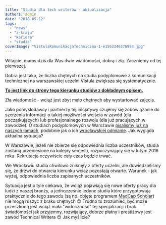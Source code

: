 ```yaml
---
title: "Studia dla tech writerów - aktualizacja"
authors: admin
date: "2018-09-12"
tags:
  - "news"
  - "z-kraju"
  - "kariera"
  - "studia"
coverImage: "VistulaKomunikacjaTechniczna-1-e1563346376984.jpg"
---
```


Witajcie, mamy dziś dla Was dwie wiadomości, dobrą i złą. Zaczniemy od tej
pierwszej.

<!--truncate-->

Dobra jest taka, że liczba chętnych na studia podyplomowe z komunikacji
technicznej na warszawskiej uczelni Vistula zwiększa się systematycznie.

[**To jest link do strony tego kierunku studiów z dokładnym opisem.**](https://www.vistula.edu.pl/kierunki-studiow/kontynuacja-edukacji/studia-podyplomowe/informatyka/komunikacja-techniczna)

Zła wiadomość - wciąż jest zbyt mało chętnych aby wystartować zajęcia.

Jako pomysłodawcy i partnerzy tej inicjatywy czujemy się zobowiązanie do
szerzenia informacji o takiej możliwości wejścia w zawód (dla początkujących)
lub profesjonalnego rozwoju (dla już pracujących w zawodzie). O studiach
podyplomowych w Warszawie
[pisaliśmy już na naszych łamach](http://techwriter.pl/studia-podyplomowe-z-komunikacji-technicznej/),
podobnie jak o ich
[wrocławskiej odmianie](http://techwriter.pl/kolejna-uczelnia-ze-studiami-podyplomowymi-z-komunikacji-technicznej/).
Jak wygląda aktualna sytuacja?

W Warszawie, jeżeli nie zbierze się odpowiednia liczba uczestników, studia
zostaną przeniesione na kolejny semestr, rozpoczynający się w lutym 2019 roku.
Rekrutacja oczywiście cały czas będzie trwać.

We Wrocławiu studia chwilowo zniknęły z oferty uczelni, ale dowiedzieliśmy się,
że drzwi do otwarcia kierunku wciąż pozostają otwarte. Warunek - jak wyżej,
odpowiednia liczba zapisanych uczestników.

Sytuacja jest o tyle ciekawa, że wciąż pojawiają się nowe oferty pracy dla ludzi
z naszej branży, a jednocześnie jedyne studia które przygotowują praktycznie do
tego zawodu (są np. objęte programem
[MadCap Scholar](https://www.madcapsoftware.com/company/press-center/pr20110414.aspx))
nie mogą ruszyć z braku chętnych 😊 Trudno to zrozumieć, być może przeszkodą
jest wciąż mała "widoczność" tej specjalizacji i brak świadomości jak przyjemny,
rozwijający, dobrze płatny i prestiżowy jest zawód Technical Writera 😊 Jak
myślicie?
